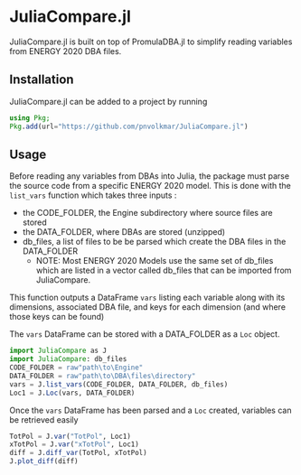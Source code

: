 # JuliaCompare.jl

JuliaCompare.jl is built on top of PromulaDBA.jl to simplify reading variables
from ENERGY 2020 DBA files.

## Installation

JuliaCompare.jl can be added to a project by running 

```julia
using Pkg; 
Pkg.add(url="https://github.com/pnvolkmar/JuliaCompare.jl")
```
## Usage

Before reading any variables from DBAs into Julia, the package must parse the 
source code from a specific ENERGY 2020 model. This is done with the `list_vars`
function which takes three inputs :

* the CODE_FOLDER, the Engine subdirectory where source files are stored
* the DATA_FOLDER, where DBAs are stored (unzipped)
* db_files, a list of files to be be parsed which create the DBA files in the DATA_FOLDER
  * NOTE: Most ENERGY 2020 Models use the same set of db_files which are listed in a vector called db_files that can be imported from JuliaCompare.

This function outputs a DataFrame `vars` listing each variable along with its dimensions, associated DBA file, and keys for each dimension (and where those keys can be found)

The `vars` DataFrame can be stored with a DATA_FOLDER as a `Loc` object. 

```julia
import JuliaCompare as J
import JuliaCompare: db_files
CODE_FOLDER = raw"path\to\Engine"
DATA_FOLDER = raw"path\to\DBA\files\directory"
vars = J.list_vars(CODE_FOLDER, DATA_FOLDER, db_files)
Loc1 = J.Loc(vars, DATA_FOLDER)
```

Once the `vars` DataFrame has been parsed and a `Loc` created, variables can be 
retrieved easily

```julia
TotPol = J.var("TotPol", Loc1)
xTotPol = J.var("xTotPol", Loc1)
diff = J.diff_var(TotPol, xTotPol)
J.plot_diff(diff)
```
